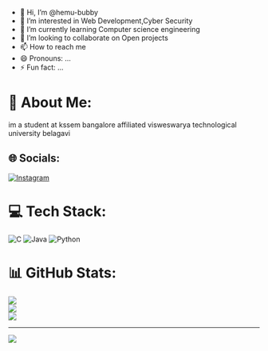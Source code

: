 - 👋 Hi, I’m @hemu-bubby
- 👀 I’m interested in Web Development,Cyber Security
- 🌱 I’m currently learning Computer science engineering
- 💞️ I’m looking to collaborate on Open projects
- 📫 How to reach me 
- 😄 Pronouns: ...
- ⚡ Fun fact: ...

<!---
hemu-bubby/hemu-bubby is a ✨ special ✨ repository because its `README.md` (this file) appears on your GitHub profile.
You can click the Preview link to take a look at your changes.
--->

# 💫 About Me:
im a student at kssem bangalore
affiliated visweswarya technological university belagavi


## 🌐 Socials:
[![Instagram](https://img.shields.io/badge/Instagram-%23E4405F.svg?logo=Instagram&logoColor=white)](https://instagram.com/pr.modx)

# 💻 Tech Stack:
![C](https://img.shields.io/badge/c-%2300599C.svg?style=for-the-badge&logo=c&logoColor=white) ![Java](https://img.shields.io/badge/java-%23ED8B00.svg?style=for-the-badge&logo=openjdk&logoColor=white) ![Python](https://img.shields.io/badge/python-3670A0?style=for-the-badge&logo=python&logoColor=ffdd54)
# 📊 GitHub Stats:
![](https://github-readme-stats.vercel.app/api?username=pramodprom&theme=vue-dark&hide_border=false&include_all_commits=true&count_private=true)<br/>
![](https://github-readme-streak-stats.herokuapp.com/?user=pramodprom&theme=vue-dark&hide_border=false)<br/>
![](https://github-readme-stats.vercel.app/api/top-langs/?username=pramodprom&theme=vue-dark&hide_border=false&include_all_commits=true&count_private=true&layout=compact)

---
[![](https://visitcount.itsvg.in/api?id=pramodprom&icon=0&color=0)](https://visitcount.itsvg.in)

<!-- Proudly created with GPRM ( https://gprm.itsvg.in ) -->
